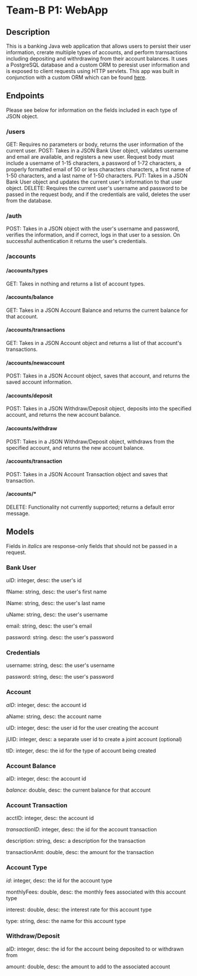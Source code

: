 # Team-B P1: WebApp

## Description

This is a banking Java web application that allows users to persist their user information, crerate multiiple types of accounts, and perform trarnsactions including depositing and withrdrawing from their account balances. It uses a PostgreSQL database and a custom ORM to peresist user information and is exposed to client requests using HTTP servlets. This app was built in conjunction with a custom ORM which can be found [here](https://github.com/210426-java-react-enterprise/Team-B_p1_ORM).

## Endpoints

Please see below for information on the fields included in each type of JSON object.

### /users

GET: Requires no parameters or body, returns the user information of the current user.
POST: Takes in a JSON Bank User object, validates username and email are available, and registers a new user. Request body must include a username of 1-15 characters, a password of 1-72 characters, a properly formatted email of 50 or less characters characters, a first name of 1-50 characters, and a last name of 1-50 characters.
PUT: Takes in a JSON Bank User object and updates the current user's information to that user object.
DELETE: Requires the current user's username and password to be passed in the request body, and if the credentials are valid, deletes the user from the database.

### /auth

POST: Takes in a JSON object with the user's username and password, verifies the information, and if correct, logs in that user to a session. On successful authentication it returns the user's credentials.

### /accounts

#### /accounts/types
GET: Takes in nothing and returns a list of account types.

#### /accounts/balance
GET: Takes in a JSON Account Balance and returns the current balance for that account.

#### /accounts/transactions
GET: Takes in a JSON Account object and returns a list of that account's transactions.

#### /accounts/newaccount
POST: Takes in a JSON Account object, saves that account, and returns the saved account information.

#### /accounts/deposit
POST: Takes in a JSON Withdraw/Deposit object, deposits into the specified account, and returns the new account balance.

#### /accounts/withdraw
POST: Takes in a JSON Withdraw/Deposit object, withdraws from the specified account, and returns the new account balance.

#### /accounts/transaction
POST: Takes in a JSON Account Transaction object and saves that transaction.

#### /accounts/*
DELETE: Functionality not currently supported; returns a default error message.

## Models

Fields in *italics* are response-only fields that should not be passed in a request.

### Bank User 
*uID*: integer, desc: the user's id

fName: string, desc: the user's first name

lName: string, desc: the user's last name

uName: string, desc: the user's username

email: string, desc: the user's email

password: string. desc: the user's password

### Credentials
username: string, desc: the user's username

password: string, desc: the user's password

### Account
*aID*: integer, desc: the account id

aName: string, desc: the account name

uID: integer, desc: the user id for the user creating the account

jUID: integer, desc: a separate user id to create a joint account (optional)

tID: integer, desc: the id for the type of account being created

### Account Balance
aID: integer, desc: the account id

*balance*: double, desc: the current balance for that account


### Account Transaction
acctID: integer, desc: the account id

*transactionID*: integer, desc: the id for the account transaction

description: string, desc: a description for the transaction

transactionAmt: double, desc: the amount for the transaction

### Account Type
*id*: integer, desc: the id for the account type

monthlyFees: double, desc: the monthly fees associated with this account type

interest: double, desc: the interest rate for this account type

type: string, desc: the name for this account type

### Withdraw/Deposit
aID: integer, desc: the id for the account being deposited to or withdrawn from

amount: double, desc: the amount to add to the associated account
